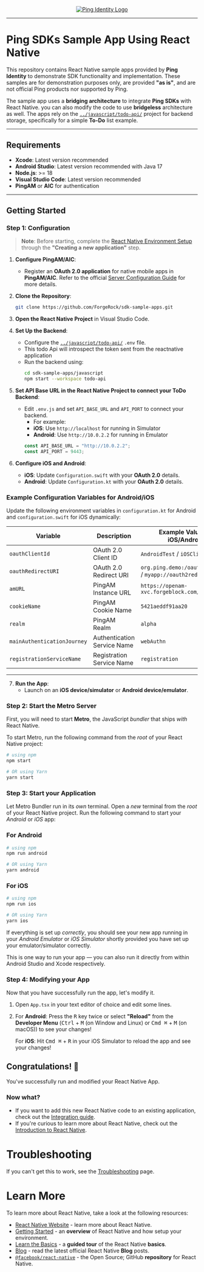 <p align="center">
  <a href="https://github.com/ForgeRock/sdk-sample-apps">
    <img src="https://cdn.forgerock.com/logo/interim/Logo-PingIdentity-ForgeRock-Hor-FullColor.svg" alt="Ping Identity Logo">
  </a>
  <hr/>
</p>

# Ping SDKs Sample App Using React Native

This repository contains React Native sample apps provided by **Ping Identity** to demonstrate SDK functionality and implementation. These samples are for demonstration purposes only, are provided **"as is"**, and are not official Ping products nor supported by Ping.

The sample app uses a **bridging architecture** to integrate **Ping SDKs** with React Native. you can also modify the code to use  **bridgeless** architecture as well. The apps rely on the  [`../javascript/todo-api/`](../javascript/todo-api/) project for backend storage, specifically for a simple **To-Do** list example.

---

## Requirements

- **Xcode**: Latest version recommended
- **Android Studio**: Latest version recommended with Java 17
- **Node.js**: >= 18
- **Visual Studio Code**: Latest version recommended
- **PingAM** or **AIC** for authentication

---

## Getting Started

### Step 1: Configuration

> **Note**: Before starting, complete the [React Native Environment Setup](https://reactnative.dev/docs/environment-setup) through the **"Creating a new application"** step.

1. **Configure PingAM/AIC**:
    - Register an **OAuth 2.0 application** for native mobile apps in **PingAM/AIC**. Refer to the official [Server Configuration Guide](https://docs.pingidentity.com/sdks/latest/sdks/configure-your-server.html) for more details.

2. **Clone the Repository**:
    ```bash
    git clone https://github.com/ForgeRock/sdk-sample-apps.git
    ```

3. **Open the React Native Project** in Visual Studio Code.

4. **Set Up the Backend**:
    - Configure the [`../javascript/todo-api/`](../javascript/todo-api/) `.env` file.
    - This todo Api will introspect the token sent from the reactnative application
    - Run the backend using:
      ```bash
      cd sdk-sample-apps/javascript
      npm start --workspace todo-api
      ```

5. **Set API Base URL in the React Native Project to connect your ToDo Backend**:
   - Edit `.env.js` and set `API_BASE_URL` and `API_PORT` to connect your backend.
     - For example:
     - **iOS**: Use `http://localhost`  for running in Simulator 
     - **Android**: Use `http://10.0.2.2`  for running in Emulator
     ```javascript
     const API_BASE_URL = "http://10.0.2.2";
     const API_PORT = 9443;
     ```

6. **Configure iOS and Android**:
   - **iOS**: Update `Configuration.swift` with your **OAuth 2.0** details.  
   - **Android**: Update `Configuration.kt` with your **OAuth 2.0** details.
  
### Example Configuration Variables for Android/iOS

Update the following environment variables in `configuration.kt` for Android and `configuration.swift` for iOS dynamically:

| Variable                         | Description                                    | Example Value for iOS/Android                                      |
|-----------------------------------|------------------------------------------------|----------------------------------------------------|
| `oauthClientId`          | OAuth 2.0 Client ID                            | `AndroidTest` / `iOSClient`                        |
| `oauthRedirectURI`       | OAuth 2.0 Redirect URI                         | `org.ping.demo:/oauth2redirect` / `myapp://oauth2redirect` |
| `amURL`                      | PingAM Instance URL                            | `https://openam-xvc.forgeblock.com/am`             |
| `cookieName`              | PingAM Cookie Name                             | `5421aeddf91aa20`                                  |
| `realm`                    | PingAM Realm                                   | `alpha`                                            |
| `mainAuthenticationJourney`             | Authentication Service Name                    | `webAuthn`                                         |
| `registrationServiceName`     | Registration Service Name                      | `registration`                                     |

---

7. **Run the App**:
    - Launch on an **iOS device/simulator** or **Android device/emulator**.

### Step 2: Start the Metro Server

First, you will need to start **Metro**, the JavaScript _bundler_ that ships _with_ React Native.

To start Metro, run the following command from the _root_ of your React Native project:

```bash
# using npm
npm start

# OR using Yarn
yarn start
```

### Step 3: Start your Application

Let Metro Bundler run in its _own_ terminal. Open a _new_ terminal from the _root_ of your React Native project. Run the following command to start your _Android_ or _iOS_ app:

### For Android

```bash
# using npm
npm run android

# OR using Yarn
yarn android
```

### For iOS

```bash
# using npm
npm run ios

# OR using Yarn
yarn ios
```

If everything is set up _correctly_, you should see your new app running in your _Android Emulator_ or _iOS Simulator_ shortly provided you have set up your emulator/simulator correctly.

This is one way to run your app — you can also run it directly from within Android Studio and Xcode respectively.

### Step 4: Modifying your App

Now that you have successfully run the app, let's modify it.

1. Open `App.tsx` in your text editor of choice and edit some lines.
2. For **Android**: Press the <kbd>R</kbd> key twice or select **"Reload"** from the **Developer Menu** (<kbd>Ctrl</kbd> + <kbd>M</kbd> (on Window and Linux) or <kbd>Cmd ⌘</kbd> + <kbd>M</kbd> (on macOS)) to see your changes!

   For **iOS**: Hit <kbd>Cmd ⌘</kbd> + <kbd>R</kbd> in your iOS Simulator to reload the app and see your changes!

## Congratulations! :tada:

You've successfully run and modified your React Native App. 

### Now what?

- If you want to add this new React Native code to an existing application, check out the [Integration guide](https://reactnative.dev/docs/integration-with-existing-apps).
- If you're curious to learn more about React Native, check out the [Introduction to React Native](https://reactnative.dev/docs/getting-started).

# Troubleshooting

If you can't get this to work, see the [Troubleshooting](https://reactnative.dev/docs/troubleshooting) page.

# Learn More

To learn more about React Native, take a look at the following resources:

- [React Native Website](https://reactnative.dev) - learn more about React Native.
- [Getting Started](https://reactnative.dev/docs/environment-setup) - an **overview** of React Native and how setup your environment.
- [Learn the Basics](https://reactnative.dev/docs/getting-started) - a **guided tour** of the React Native **basics**.
- [Blog](https://reactnative.dev/blog) - read the latest official React Native **Blog** posts.
- [`@facebook/react-native`](https://github.com/facebook/react-native) - the Open Source; GitHub **repository** for React Native.
